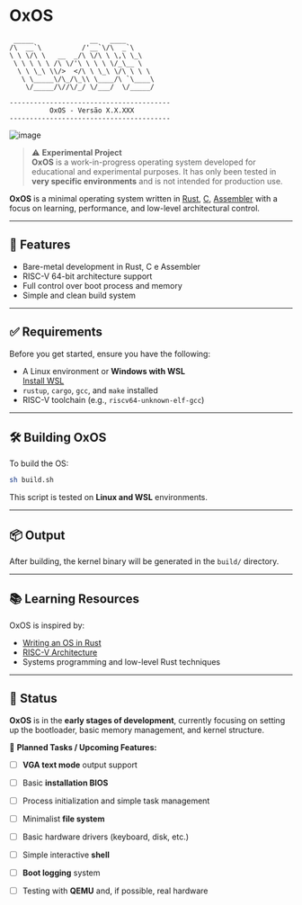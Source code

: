 # OxOS 

```
 _____              __   ____           
/\  __`\          /'__`\/\  _`\         
\ \ \/\ \   __  _/\ \/\ \ \,\ \_\       
 \ \ \ \ \ /\ \/'\ \ \ \ \/_\__ \       
  \ \ \_\ \\/>  </\ \ \_\ \/\ \ \ \     
   \ \_____\/\_/\_\\ \____/\ `\____\    
    \/_____/\//\/_/ \/___/  \/_____/    

----------------------------------------
          OxOS - Versão X.X.XXX
----------------------------------------
```

![image](https://github.com/user-attachments/assets/50eed147-5100-4954-85cd-baa6b9523f61)


> ⚠️ **Experimental Project**  
> **OxOS** is a work-in-progress operating system developed for educational and experimental purposes. It has only been tested in **very specific environments** and is not intended for production use.

**OxOS** is a minimal operating system written in [Rust](https://www.rust-lang.org/), [C](), [Assembler]() with a focus on learning, performance, and low-level architectural control.

---

## 🚀 Features

- Bare-metal development in Rust, C e Assembler
- RISC-V 64-bit architecture support
- Full control over boot process and memory
- Simple and clean build system

---

## ✅ Requirements

Before you get started, ensure you have the following:

- A Linux environment or **Windows with WSL**  
  [Install WSL](https://learn.microsoft.com/pt-br/windows/wsl/install)
- `rustup`, `cargo`, `gcc`, and `make` installed
- RISC-V toolchain (e.g., `riscv64-unknown-elf-gcc`)

---

## 🛠️ Building OxOS

To build the OS:

```bash
sh build.sh
```

This script is tested on **Linux and WSL** environments.

---

## 📦 Output

After building, the kernel binary will be generated in the `build/` directory.

---

## 📚 Learning Resources

OxOS is inspired by:

- [Writing an OS in Rust](https://os.phil-opp.com/)
- [RISC-V Architecture](https://riscv.org/)
- Systems programming and low-level Rust techniques

---

## 🧪 Status

**OxOS** is in the **early stages of development**, currently focusing on setting up the bootloader, basic memory management, and kernel structure.

🔧 **Planned Tasks / Upcoming Features:**

- [ ] **VGA text mode** output support  
- [ ] Basic **installation BIOS**  
- [ ] Process initialization and simple task management  
- [ ] Minimalist **file system**  
- [ ] Basic hardware drivers (keyboard, disk, etc.)  
- [ ] Simple interactive **shell**  
- [ ] **Boot logging** system  
- [ ] Testing with **QEMU** and, if possible, real hardware

